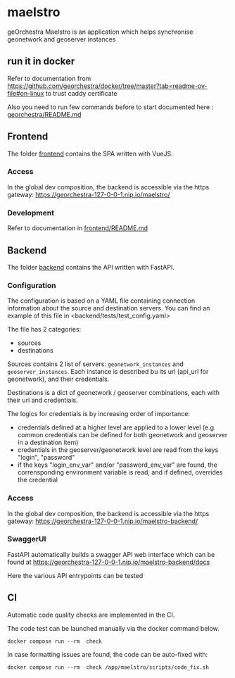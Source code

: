 # maelstro
geOrchestra Maelstro is an application which helps synchronise geonetwork and geoserver instances


## run it in docker
Refer to documentation from https://github.com/georchestra/docker/tree/master?tab=readme-ov-file#on-linux to trust caddy certificate

Also you need to run few commands before to start documented here : [georchestra/README.md](georchestra/README.md)

## Frontend

The folder [frontend](frontend) contains the SPA written with VueJS.

### Access

In the global dev composition, the backend is accessible via the https gateway:
https://georchestra-127-0-0-1.nip.io/maelstro/

### Development

Refer to documentation in [frontend/README.md](frontend/README.md)

## Backend
 
The folder [backend](backend) contains the API written with FastAPI.

### Configuration

The configuration is based on a YAML file containing connection information about the source and destination servers. You can find an example of this file in <backend/tests/test_config.yaml>

The file has 2 categories:
- sources
- destinations

Sources contains 2 list of servers: `geonetwork_instances` and `geoserver_instances`. Each instance is described bu its url (api_url for geonetwork), and their credentials.

Destinations is a dict of geonetwork / geoserver combinations, each with their url and credentials.

The logics for credentials is by increasing order of importance:
- credentials defined at a higher level are applied to a lower level (e.g. common credentials can be defined for both geonetwork and geoserver in a destination item)
- credentials in the geoserver/geonetwork level are read from the keys "login", "password"
- if the keys "login_env_var" and/or "password_env_var" are found, the corrensponding environment variable is read, and if defined, overrides the credential
 
### Access

In the global dev composition, the backend is accessible via the https gateway:
https://georchestra-127-0-0-1.nip.io/maelstro-backend/

### SwaggerUI

FastAPI automatically builds a swagger API web interface which can be found at
https://georchestra-127-0-0-1.nip.io/maelstro-backend/docs

Here the various API entrypoints can be tested

## CI

Automatic code quality checks are implemented in the CI.

The code test can be launched manually via the docker command below.
```
docker compose run --rm  check
```

In case formatting issues are found, the code can be auto-fixed with:
```
docker compose run --rm  check /app/maelstro/scripts/code_fix.sh
```
